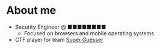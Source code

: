 # About me

* Security Engineer @ ■■■■■■■■
   * Focused on browsers and mobile operating systems
* CTF player for team [Super Guesser](https://guesser.team)
